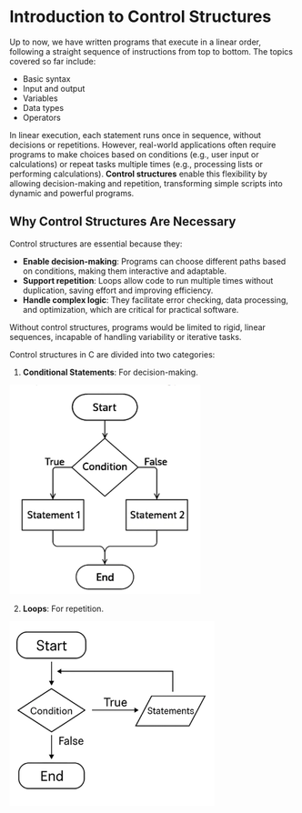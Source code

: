 # Introduction to Control Structures

Up to now, we have written programs that execute in a linear order, following a straight sequence of instructions from top to bottom. The topics covered so far include:

- Basic syntax
- Input and output
- Variables
- Data types
- Operators

In linear execution, each statement runs once in sequence, without decisions or repetitions. However, real-world applications often require programs to make choices based on conditions (e.g., user input or calculations) or repeat tasks multiple times (e.g., processing lists or performing calculations). **Control structures** enable this flexibility by allowing decision-making and repetition, transforming simple scripts into dynamic and powerful programs.

## Why Control Structures Are Necessary

Control structures are essential because they:

- **Enable decision-making**: Programs can choose different paths based on conditions, making them interactive and adaptable.
- **Support repetition**: Loops allow code to run multiple times without duplication, saving effort and improving efficiency.
- **Handle complex logic**: They facilitate error checking, data processing, and optimization, which are critical for practical software.

Without control structures, programs would be limited to rigid, linear sequences, incapable of handling variability or iterative tasks.

Control structures in C are divided into two categories:

1. **Conditional Statements**: For decision-making.

![Conditional statements](https://github.com/nirajan10/C-notes/blob/main/images/conditional.png?raw=true)

2. **Loops**: For repetition.

![Loops](https://github.com/nirajan10/C-notes/blob/main/images/loop.png?raw=true)

